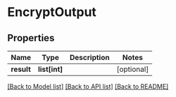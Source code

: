 # EncryptOutput

## Properties
Name | Type | Description | Notes
------------ | ------------- | ------------- | -------------
**result** | **list[int]** |  | [optional] 

[[Back to Model list]](../README.md#documentation-for-models) [[Back to API list]](../README.md#documentation-for-api-endpoints) [[Back to README]](../README.md)


